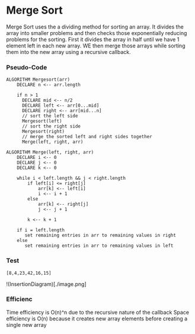 # Merge Sort

Merge Sort uses the a dividing method for sorting an array. It divides the array into smaller problems and then checks those exponentially reducing problems for the sorting. First it divides the array in half until we have 1 element left in each new array. WE then merge those arrays while sorting them into the new array using a recursive callback. 

### Pseudo-Code
```
ALGORITHM Mergesort(arr)
    DECLARE n <-- arr.length
           
    if n > 1
      DECLARE mid <-- n/2
      DECLARE left <-- arr[0...mid]
      DECLARE right <-- arr[mid...n]
      // sort the left side
      Mergesort(left)
      // sort the right side
      Mergesort(right)
      // merge the sorted left and right sides together
      Merge(left, right, arr)

ALGORITHM Merge(left, right, arr)
    DECLARE i <-- 0
    DECLARE j <-- 0
    DECLARE k <-- 0

    while i < left.length && j < right.length
        if left[i] <= right[j]
            arr[k] <-- left[i]
            i <-- i + 1
        else
            arr[k] <-- right[j]
            j <-- j + 1
            
        k <-- k + 1

    if i = left.length
       set remaining entries in arr to remaining values in right
    else
       set remaining entries in arr to remaining values in left
```

### Test
```[8,4,23,42,16,15]```

!(InsertionDiagram)[./image.png]

### Efficienc
Time efficiency is O(n)^n due to the recursive nature of the callback
Space efficiency is O(n) because it creates new array elements before creating a single new array